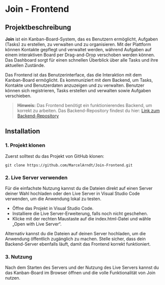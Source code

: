 # Join - Frontend

## Projektbeschreibung

**Join** ist ein Kanban-Board-System, das es Benutzern ermöglicht, Aufgaben (Tasks) zu erstellen, zu verwalten und zu organisieren. Mit der Plattform können Kontakte gepflegt und verwaltet werden, während Aufgaben auf einem interaktiven Board per Drag-and-Drop verschoben werden können. Das Dashboard sorgt für einen schnellen Überblick über alle Tasks und ihre aktuellen Zustände.

Das Frontend ist das Benutzerinterface, das die Interaktion mit dem Kanban-Board ermöglicht. Es kommuniziert mit dem Backend, um Tasks, Kontakte und Benutzerdaten anzuzeigen und zu verwalten. Benutzer können sich registrieren, Tasks erstellen und verwalten sowie Aufgaben verschieben.

> **Hinweis:** Das Frontend benötigt ein funktionierendes Backend, um korrekt zu arbeiten. Das Backend-Repository findest du hier: <a href="https://github.com/MarcelArndt/Join-Backend" target="_blank">Link zum Backend-Repository</a>

## Installation

### 1. Projekt klonen
Zuerst solltest du das Projekt von GitHub klonen:
```
git clone https://github.com/MarcelArndt/Join-Frontend.git
```
### 2. Live Server verwenden
Für die einfachste Nutzung kannst du die Dateien direkt auf einen Server deiner Wahl hochladen oder den Live Server in Visual Studio Code verwenden, um die Anwendung lokal zu testen.
<ul>
<li>Öffne das Projekt in Visual Studio Code.</li>
<li>Installiere die Live Server-Erweiterung, falls noch nicht geschehen.</li>
<li>Klicke mit der rechten Maustaste auf die index.html-Datei und wähle „Open with Live Server“.</li>
</ul>
Alternativ kannst du die Dateien auf deinen Server hochladen, um die Anwendung öffentlich zugänglich zu machen. Stelle sicher, dass dein Backend-Server ebenfalls läuft, damit das Frontend korrekt funktioniert.

### 3. Nutzung
Nach dem Starten des Servers und der Nutzung des Live Servers kannst du das Kanban-Board im Browser öffnen und die volle Funktionalität von Join nutzen.